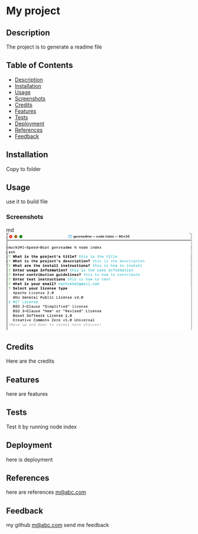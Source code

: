 # My project

## Description

The project is to generate a readme file

## Table of Contents

- [Description](#description)
- [Installation](#installation)
- [Usage](#usage)
- [Screenshots](#screenshots)
- [Credits](#credits)
- [Features](#features)
- [Tests](#tests)
- [Deployment](#deployment)
- [References](#references)
- [Feedback](#feedback)

## Installation

Copy to folder

## Usage

use it to build file

### Screenshots
  
md  ![alt text](assets/images/screenshot.png)

## Credits
  
Here are the credits

## Features
  
here are features

## Tests
  
Test it by running node index

## Deployment

here is deployment

## References

here are references
m@abc.com

## Feedback

my github
m@abc.com
send me feedback
